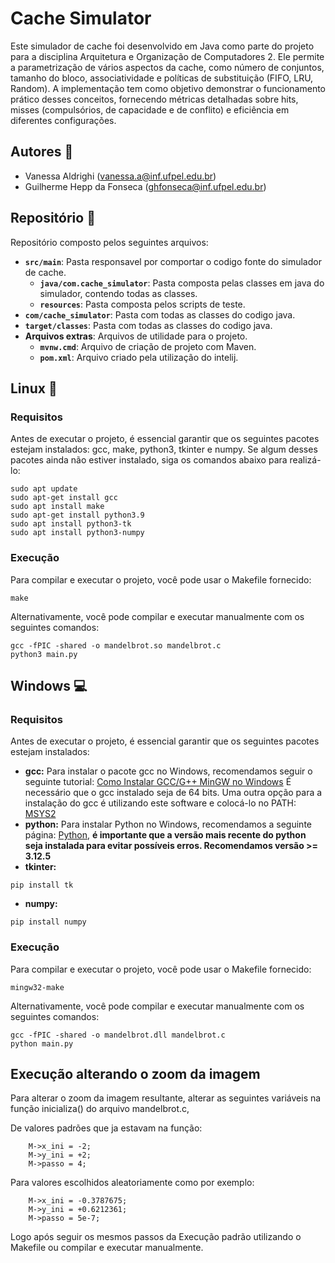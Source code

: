 # Cache Simulator
Este simulador de cache foi desenvolvido em Java como parte do projeto para a disciplina Arquitetura e Organização de Computadores 2. Ele permite a parametrização de vários aspectos da cache, como número de conjuntos, tamanho do bloco, associatividade e políticas de substituição (FIFO, LRU, Random). A implementação tem como objetivo demonstrar o funcionamento prático desses conceitos, fornecendo métricas detalhadas sobre hits, misses (compulsórios, de capacidade e de conflito) e eficiência em diferentes configurações.

## Autores :busts_in_silhouette:
- Vanessa Aldrighi ([vanessa.a@inf.ufpel.edu.br](mailto:vanessa.a@inf.ufpel.edu.br))
- Guilherme Hepp da Fonseca ([ghfonseca@inf.ufpel.edu.br](mailto:ghfonseca@inf.ufpel.edu.br))


## Repositório :file_folder:
Repositório composto pelos seguintes arquivos:
- **`src/main`**: Pasta responsavel por comportar o codigo fonte do simulador de cache.
  - **`java/com.cache_simulator`**: Pasta composta pelas classes em java do simulador, contendo todas as classes.
  - **`resources`**: Pasta composta pelos scripts de teste.
- **`com/cache_simulator`**: Pasta com todas as classes do codigo java.
- **`target/classes`**: Pasta com todas as classes do codigo java.
- **Arquivos extras**: Arquivos de utilidade para o projeto.
  - **`mvnw.cmd`**: Arquivo de criação de projeto com Maven.
  - **`pom.xml`**: Arquivo criado pela utilização do intelij.

## Linux :penguin:

### Requisitos
Antes de executar o projeto, é essencial garantir que os seguintes pacotes estejam instalados: gcc, make, python3, tkinter e numpy. Se algum desses pacotes ainda não estiver instalado, siga os comandos abaixo para realizá-lo:
```
sudo apt update
sudo apt-get install gcc
sudo apt install make
sudo apt-get install python3.9
sudo apt install python3-tk
sudo apt install python3-numpy
```

### Execução
Para compilar e executar o projeto, você pode usar o Makefile fornecido:
```
make
```
Alternativamente, você pode compilar e executar manualmente com os seguintes comandos:
```
gcc -fPIC -shared -o mandelbrot.so mandelbrot.c
python3 main.py
```

## Windows :computer:

### Requisitos
Antes de executar o projeto, é essencial garantir que os seguintes pacotes estejam instalados:
- **gcc:**
Para instalar o pacote gcc no Windows, recomendamos seguir o seguinte tutorial: [Como Instalar GCC/G++ MinGW no Windows](https://terminalroot.com.br/2022/12/como-instalar-gcc-gpp-mingw-no-windows.html)
É necessário que o gcc instalado seja de 64 bits. Uma outra opção para a instalação do gcc é utilizando este software e colocá-lo no PATH: [MSYS2](https://www.msys2.org)
- **python:**
Para instalar Python no Windows, recomendamos a seguinte página: [Python](https://www.python.org/downloads/windows/), **é importante que a versão mais recente do python seja instalada para evitar possíveis erros. Recomendamos versão >= 3.12.5**
- **tkinter:**
```
pip install tk
```
- **numpy:**
```
pip install numpy
```

### Execução
Para compilar e executar o projeto, você pode usar o Makefile fornecido:
```
mingw32-make
```
Alternativamente, você pode compilar e executar manualmente com os seguintes comandos:
```
gcc -fPIC -shared -o mandelbrot.dll mandelbrot.c
python main.py
```

## Execução alterando o zoom da imagem
Para alterar o zoom da imagem resultante, alterar as seguintes variáveis na função inicializa() do arquivo mandelbrot.c,

De valores padrões que ja estavam na função:
```
    M->x_ini = -2;
    M->y_ini = +2;
    M->passo = 4;
```
Para valores escolhidos aleatoriamente como por exemplo:
```
    M->x_ini = -0.3787675;
    M->y_ini = +0.6212361;
    M->passo = 5e-7;
```
Logo após seguir os mesmos passos da Execução padrão utilizando o Makefile ou compilar e executar manualmente.

